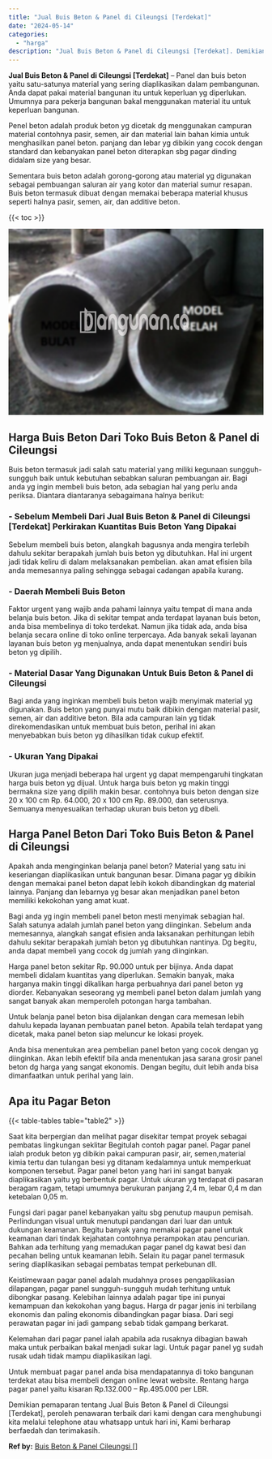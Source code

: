 ```yaml
---
title: "Jual Buis Beton & Panel di Cileungsi [Terdekat]"
date: "2024-05-14"
categories: 
  - "harga"
description: "Jual Buis Beton & Panel di Cileungsi [Terdekat]. Demikian pemaparan tentang Jual Buis Beton & Panel di Cileungsi [Terdekat], peroleh penawaran terbaik dari..."
---
```


**Jual Buis Beton & Panel di Cileungsi \[Terdekat\]** – Panel dan buis beton yaitu satu-satunya material yang sering diaplikasikan dalam pembangunan. Anda dapat pakai material bangunan itu untuk keperluan yg diperlukan. Umumnya para pekerja bangunan bakal menggunakan material itu untuk keperluan bangunan.

Penel beton adalah produk beton yg dicetak dg menggunakan campuran material contohnya pasir, semen, air dan material lain bahan kimia untuk menghasilkan panel beton. panjang dan lebar yg dibikin yang cocok dengan standard dan kebanyakan panel beton diterapkan sbg pagar dinding didalam size yang besar.

Sementara buis beton adalah gorong-gorong atau material yg digunakan sebagai pembuangan saluran air yang kotor dan material sumur resapan. Buis beton termasuk dibuat dengan memakai beberapa material khusus seperti halnya pasir, semen, air, dan additive beton.

{{< toc >}}

![Jual Buis Beton & Panel di Cileungsi [Terdekat]](/images/jual-panel-buis-beton-murah-08.png)

## Harga Buis Beton Dari Toko Buis Beton & Panel di Cileungsi

Buis beton termasuk jadi salah satu material yang miliki kegunaan sungguh-sungguh baik untuk kebutuhan sebabkan saluran pembuangan air. Bagi anda yg ingin membeli buis beton, ada sebagian hal yang perlu anda periksa. Diantara diantaranya sebagaimana halnya berikut:

### \- Sebelum Membeli Dari Jual Buis Beton & Panel di Cileungsi \[Terdekat\] Perkirakan Kuantitas Buis Beton Yang Dipakai

Sebelum membeli buis beton, alangkah bagusnya anda mengira terlebih dahulu sekitar berapakah jumlah buis beton yg dibutuhkan. Hal ini urgent jadi tidak keliru di dalam melaksanakan pembelian. akan amat efisien bila anda memesannya paling sehingga sebagai cadangan apabila kurang.

### \- Daerah Membeli Buis Beton

Faktor urgent yang wajib anda pahami lainnya yaitu tempat di mana anda belanja buis beton. Jika di sekitar tempat anda terdapat layanan buis beton, anda bisa membelinya di toko terdekat. Namun jika tidak ada, anda bisa belanja secara online di toko online terpercaya. Ada banyak sekali layanan layanan buis beton yg menjualnya, anda dapat menentukan sendiri buis beton yg dipilih.

### \- Material Dasar Yang Digunakan Untuk Buis Beton & Panel di Cileungsi

Bagi anda yang inginkan membeli buis beton wajib menyimak material yg digunakan. Buis beton yang punyai mutu baik dibikin dengan material pasir, semen, air dan additive beton. Bila ada campuran lain yg tidak direkomendasikan untuk membuat buis beton, perihal ini akan menyebabkan buis beton yg dihasilkan tidak cukup efektif.

### \- Ukuran Yang Dipakai

Ukuran juga menjadi beberapa hal urgent yg dapat mempengaruhi tingkatan harga buis beton yg dijual. Untuk harga buis beton yg makin tinggi bermakna size yang dipilih makin besar. contohnya buis beton dengan size 20 x 100 cm Rp. 64.000, 20 x 100 cm Rp. 89.000, dan seterusnya. Semuanya menyesuaikan terhadap ukuran buis beton yg dibeli.

## Harga Panel Beton Dari Toko Buis Beton & Panel di Cileungsi

Apakah anda menginginkan belanja panel beton? Material yang satu ini keseriangan diaplikasikan untuk bangunan besar. Dimana pagar yg dibikin dengan memakai panel beton dapat lebih kokoh dibandingkan dg material lainnya. Panjang dan lebarnya yg besar akan menjadikan panel beton memiliki kekokohan yang amat kuat.

Bagi anda yg ingin membeli panel beton mesti menyimak sebagian hal. Salah satunya adalah jumlah panel beton yang diinginkan. Sebelum anda memesannya, alangkah sangat efisien anda laksanakan perhitungan lebih dahulu sekitar berapakah jumlah beton yg dibutuhkan nantinya. Dg begitu, anda dapat membeli yang cocok dg jumlah yang diinginkan.

Harga panel beton sekitar Rp. 90.000 untuk per bijinya. Anda dapat membeli didalam kuantitas yang diperlukan. Semakin banyak, maka harganya makin tinggi dikalikan harga perbuahnya dari panel beton yg diorder. Kebanyakan seseorang yg membeli panel beton dalam jumlah yang sangat banyak akan memperoleh potongan harga tambahan.

Untuk belanja panel beton bisa dijalankan dengan cara memesan lebih dahulu kepada layanan pembuatan panel beton. Apabila telah terdapat yang dicetak, maka panel beton siap meluncur ke lokasi proyek.

Anda bisa menentukan area pembelian panel beton yang cocok dengan yg diinginkan. Akan lebih efektif bila anda menentukan jasa sarana grosir panel beton dg harga yang sangat ekonomis. Dengan begitu, duit lebih anda bisa dimanfaatkan untuk perihal yang lain.

## Apa itu Pagar Beton

{{< table-tables table="table2" >}}

Saat kita berpergian dan melihat pagar disekitar tempat proyek sebagai pembatas lingkungan seklitar Begitulah contoh pagar panel. Pagar panel ialah produk beton yg dibikin pakai campuran pasir, air, semen,material kimia tertu dan tulangan besi yg ditanam kedalamnya untuk memperkuat komponen tersebut. Pagar panel beton yang hari ini sangat banyak diaplikasikan yaitu yg berbentuk pagar. Untuk ukuran yg terdapat di pasaran beragam ragam, tetapi umumnya berukuran panjang 2,4 m, lebar 0,4 m dan ketebalan 0,05 m.

Fungsi dari pagar panel kebanyakan yaitu sbg penutup maupun pemisah. Perlindungan visual untuk menutupi pandangan dari luar dan untuk dukungan keamanan. Begitu banyak yang memakai pagar panel untuk keamanan dari tindak kejahatan contohnya perampokan atau pencurian. Bahkan ada terhitung yang memadukan pagar panel dg kawat besi dan pecahan beling untuk keamanan lebih. Selain itu pagar panel termasuk sering diaplikasikan sebagai pembatas tempat perkebunan dll.

Keistimewaan pagar panel adalah mudahnya proses pengaplikasian dilapangan, pagar panel sungguh-sungguh mudah terhitung untuk dibongkar pasang. Kelebihan lainnya adalah pagar tipe ini punyai kemampuan dan kekokohan yang bagus. Harga dr pagar jenis ini terbilang ekonomis dan paling ekonomis dibandingkan pagar biasa. Dari segi perawatan pagar ini jadi gampang sebab tidak gampang berkarat.

Kelemahan dari pagar panel ialah apabila ada rusaknya dibagian bawah maka untuk perbaikan bakal menjadi sukar lagi. Untuk pagar panel yg sudah rusak udah tidak mampu diaplikasikan lagi.

Untuk membuat pagar panel anda bisa mendapatannya di toko bangunan terdekat atau bisa membeli dengan online lewat website. Rentang harga pagar panel yaitu kisaran Rp.132.000 – Rp.495.000 per LBR.

Demikian pemaparan tentang Jual Buis Beton & Panel di Cileungsi \[Terdekat\], peroleh penawaran terbaik dari kami dengan cara menghubungi kita melalui telephone atau whatsapp untuk hari ini, Kami berharap berfaedah dan terimakasih.

**Ref by:** [Buis Beton & Panel Cileungsi []](https://id.wikipedia.org/wiki/Buis)
